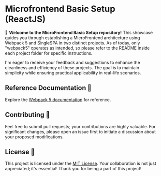# Microfrontend Basic Setup (ReactJS)

🚀 **Welcome to the MicroFrontend Basic Setup repository!** This showcase guides you through establishing a MicroFrontend architecture using Webpack 5 and SingleSPA in two distinct projects. As of today, only "webpack5" operates as intended, so please refer to the README inside each project folder for specific instructions.

I'm eager to receive your feedback and suggestions to enhance the cleanliness and efficiency of these projects. The goal is to maintain simplicity while ensuring practical applicability in real-life scenarios.

## Reference Documentation 📖
Explore the [Webpack 5 documentation](https://webpack.js.org/concepts/module-federation/#motivation) for reference.

## Contributing 🤝

Feel free to submit pull requests; your contributions are highly valuable. For significant changes, please open an issue first to initiate a discussion about your proposed modifications.

## License 📝

This project is licensed under the [MIT License](https://choosealicense.com/licenses/mit/). Your collaboration is not just appreciated; it's essential! Thank you for being a part of this project!
